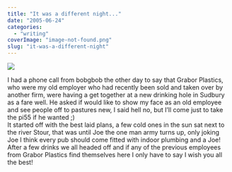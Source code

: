 ```yaml
---
title: "It was a different night..."
date: "2005-06-24"
categories: 
  - "writing"
coverImage: "image-not-found.png"
slug: "it-was-a-different-night"
---
```


[![](images/21321325_821b77e0d8_m.jpg)](http://www.flickr.com/photos/funkylarma/21321325/ "Every party needs a Joe")

I had a phone call from bobgbob the other day to say that Grabor Plastics, who were my old employer who had recently been sold and taken over by another firm, were having a get together at a new drinking hole in Sudbury as a fare well. He asked if would like to show my face as an old employee and see people off to pastures new, I said hell no, but I’ll come just to take the pi55 if he wanted ;)  
It started off with the best laid plans, a few cold ones in the sun sat next to the river Stour, that was until Joe the one man army turns up, only joking Joe I think every pub should come fitted with indoor plumbing and a Joe!  
After a few drinks we all headed off and if any of the previous employees from Grabor Plastics find themselves here I only have to say I wish you all the best!
